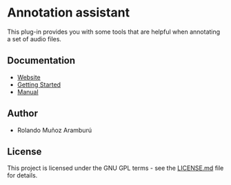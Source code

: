 # Annotation assistant

This plug-in provides you with some tools that are helpful when annotating a set of audio files.

## Documentation
- [Website](https://rolandomunoz.github.io/plugin_annotationAssistant.html)
- [Getting Started](https://rolandomunoz.github.io/plugin_annotationAssistant_gettingStarted.html)
- [Manual](https://rolandomunoz.github.io/plugin_annotationAssistant_manual.htmll)

## Author

- Rolando Muñoz Aramburú

## License

This project is licensed under the GNU GPL terms - see the [LICENSE.md](https://gitlab.com/praat_plugins_rma/plugin_tokenizer/blob/master/LICENSE)
 file for details.
 
